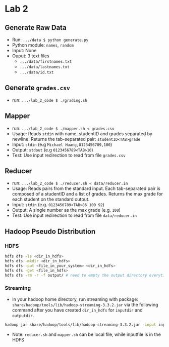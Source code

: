 # Lab 2

## Generate Raw Data

- Run: `.../data $ python generate.py`
- Python module: `names`, `random`
- Input: None
- Ouput: 3 text files
  - `.../data/firstnames.txt`
  - `.../data/lastnames.txt`
  - `.../data/id.txt`

## Generate `grades.csv`

- run: `.../lab_2_code $ ./grading.sh`

## Mapper

- run: `.../lab_2_code $ ./mapper.sh < grades.csv`
- Usage: Reads `stdin` with name, studentID and grades separated by newline. Returns the tab-separated pair: `studentID<TAB>grade`
- Input: `stdin` (e.g `Michael Huang,0123456789,100`)
- Output: `stdout` (e.g `0123456789<TAB>10`)
- Test: Use input redirection to read from file `grades.csv`

## Reducer

- run: `.../lab_2_code $ ./reducer.sh < data/reducer.in`
- Usage: Reads pairs from the standard input. Each tab-separated pair is composed of a studentID and a list of grades. Returns the max grade for each student on the standard output.
- Input: `stdin` (e.g. `0123456789<TAB>86 100 92`)
- Output: A single number as the max grade (e.g. `100`)
- Test: Use input redirection to read from file `data/reducer.in`

## Hadoop Pseudo Distribution

### HDFS

```bash
hdfs dfs -ls <dir_in_hdfs>
hdfs dfs -mkdir <dir_in_hdfs>
hdfs dfs -put <file_in_your_system> <dir_in_hdfs>
hdfs dfs -get <file_in_hdfs>
hdfs dfs -rm -r -f output/ # need to empty the output directory everytime rerunning the code
```

### Streaming

- In your hadoop home directory, run streaming with package: `share/hadoop/tools/lib/hadoop-streaming-3.3.2.jar` via the following command after you have created `dir_in_hdfs` for `inputdir` and `outputdir`.

```bash
hadoop jar share/hadoop/tools/lib/hadoop-streaming-3.3.2.jar -input inputdir -output outputdir -mapper mapper.sh -reducer reducer.sh -file localdirectorymapper.sh  -file localdirectoryreducer.sh
```

- Note: `reducer.sh` and `mapper.sh` can be local file, while inputfile is in the HDFS
